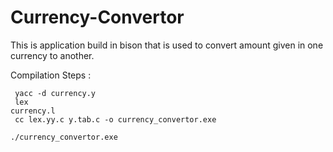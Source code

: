# Currency-Convertor
This is application build in bison that is used to convert amount given in one currency to another.

Compilation Steps :
    <pre><code>
        yacc -d currency.y<br>
        lex currency.l<br>
        cc lex.yy.c y.tab.c -o currency_convertor.exe<br>
        ./currency_convertor.exe
    </code></pre>
